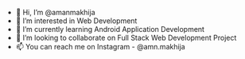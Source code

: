 - 👋 Hi, I’m @amanmakhija
- 👀 I’m interested in Web Development
- 🌱 I’m currently learning Android Application Development
- 💞️ I’m looking to collaborate on Full Stack Web Development Project
- 📫 You can reach me on Instagram - @amn.makhija

<!---
amanmakhija/amanmakhija is a ✨ special ✨ repository because its `README.md` (this file) appears on your GitHub profile.
You can click the Preview link to take a look at your changes.
--->
